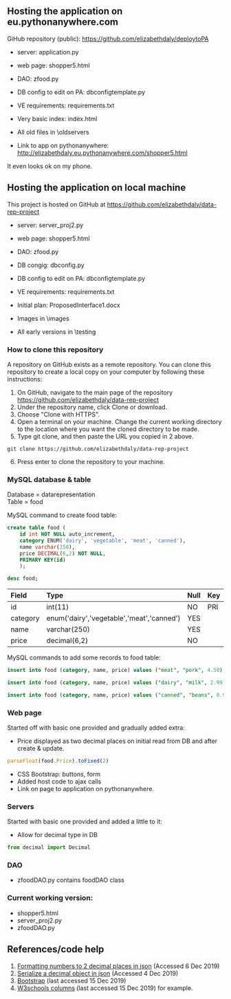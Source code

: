 ## Hosting the application on eu.pythonanywhere.com

GiHub repository (public): https://github.com/elizabethdaly/deploytoPA
- server: application.py
- web page: shopper5.html
- DAO: zfood.py
- DB config to edit on PA: dbconfigtemplate.py
- VE requirements: requirements.txt
- Very basic index: index.html

- All old files in \oldservers

- Link to app on pythonanywhere: http://elizabethdaly.eu.pythonanywhere.com/shopper5.html

It even looks ok on my phone.

## Hosting the application on local machine

This project is hosted on GitHub at https://github.com/elizabethdaly/data-rep-project
- server: server_proj2.py
- web page: shopper5.html
- DAO: zfood.py
- DB congig: dbconfig.py
- DB config to edit on PA: dbconfigtemplate.py
- VE requirements: requirements.txt
- Initial plan: ProposedInterface1.docx

- Images in \images
- All early versions in \testing

### How to clone this repository
A repository on GitHub exists as a remote repository. You can clone this repository to create a local copy on your computer by following these instructions:
1. On GitHub, navigate to the main page of the repository https://github.com/elizabethdaly/data-rep-project
2. Under the repository name, click Clone or download.
3. Choose "Clone with HTTPS".
4. Open a terminal on your machine. Change the current working directory to the location where you want the cloned directory to be made.
5. Type git clone, and then paste the URL you copied in 2 above.
```
git clone https://github.com/elizabethdaly/data-rep-project
```
6. Press enter to clone the repository to your machine.

### MySQL database & table

Database = datarepresentation  
Table = food

MySQL command to create food table:
```SQL
create table food (
    id int NOT NULL auto_increment,
    category ENUM('dairy', 'vegetable', 'meat', 'canned'),
    name varchar(250),
    price DECIMAL(6,2) NOT NULL,
    PRIMARY KEY(id)
    );
```
```SQL
desc food;
```

| Field    | Type                                      | Null | Key | Default | Extra          |
|:---------|:------------------------------------------|:-----|:----|:--------|:---------------|
| id       | int(11)                                   | NO   | PRI | NULL    | auto_increment |
| category | enum('dairy','vegetable','meat','canned') | YES  |     | NULL    |                |
| name     | varchar(250)                              | YES  |     | NULL    |                |
| price    | decimal(6,2)                              | NO   |     | NULL    |                |

MySQL commands to add some records to food table:
```SQL
insert into food (category, name, price) values ("meat", "pork", 4.50);
```
```SQL
insert into food (category, name, price) values ("dairy", "milk", 2.99);
```
```SQL
insert into food (category, name, price) values ("canned", "beans", 0.99);
```


### Web page

Started off with basic one provided and gradually added extra:


- Price displayed as two decimal places on initial read from DB and after create & update.
```javascript
parseFloat(food.Price).toFixed(2)
```
- CSS Bootstrap: buttons, form
- Added host code to ajax calls
- Link on page to application on pythonanywhere.

### Servers

Started with basic one provided and added a little to it:

- Allow for decimal type in DB
```python
from decimal import Decimal
```
### DAO
- zfoodDAO.py contains foodDAO class

### Current working version:
- shopper5.html
- server_proj2.py
- zfoodDAO.py

## References/code help
1. [Formatting numbers to 2 decimal places in json](https://stackoverflow.com/questions/30247108/round-all-decimals-from-dynamic-json-to-2-decimal-places)
(Accessed 6 Dec 2019)
2. [Serialize a decimal object in json](https://stackoverflow.com/questions/1960516/python-json-serialize-a-decimal-object/39257479) (Accessed 4 Dec 2019)
3. [Bootstrap](https://getbootstrap.com/docs/3.4/) (last accessed 15 Dec 2019)
4. [W3schools columns](https://www.w3schools.com/howto/tryit.asp?filename=tryhow_css_three_columns_unequal) (last accessed 15 Dec 2019) for example.